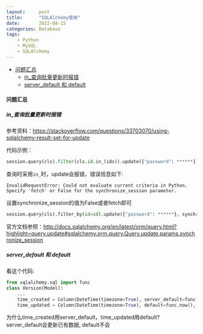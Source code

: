 ```yaml
---
layout:     post
title:      "SQLAlchemy使用"
date:       2022-08-15
categories: Database
tags:
    - Python
    - MySQL
    - SQLAlchemy
---
```


<!-- TOC -->

- [问题汇总](#问题汇总)
  - [in_查询批量更新时报错](#in_查询批量更新时报错)
  - [server_default 和 default](#server_default-和-default)

<!-- /TOC -->

<a id="markdown-问题汇总" name="问题汇总"></a>
#### 问题汇总

<a id="markdown-in_查询批量更新时报错" name="in_查询批量更新时报错"></a>
##### in_查询批量更新时报错

  参考资料：<https://stackoverflow.com/questions/33703070/using-sqlalchemy-result-set-for-update>

  代码示例：

  ```python
  session.query(cls).filter(cls.id.in_(ids)).update({"password": ******})
  ```

  查询时采用`in_`时，update会报错，错误信息如下:

  ```shell
  InvalidRequestError: Could not evaluate current criteria in Python. Specify 'fetch' or False for the synchronize_session parameter.
  ```

  设置synchronize_session的值为False或者fetch即可

  ```python
  session.query(cls).filter_by(id=id).update({"password": ******}, synchronize_session=False)
  ```

  官方文档参照：<http://docs.sqlalchemy.org/en/latest/orm/query.html?highlight=query.update#sqlalchemy.orm.query.Query.update.params.synchronize_session>

<a id="markdown-server_default-和-default" name="server_default-和-default"></a>
##### server_default 和 default

看这个代码:
```python
from sqlalchemy.sql import func
class Version(Model):
    ...
    time_created = Column(DateTime(timezone=True), server_default=func.now())
    time_updated = Column(DateTime(timezone=True), default=func.now(), onupdate=func.now())
```
为什么time_created用server_default，time_updated用default?  
server_default会更新已有数据, default不会


